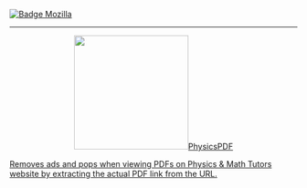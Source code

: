 [![Badge Mozilla]][Mozilla]
***
<p align="center">
<a href="https://addons.mozilla.org/en-GB/firefox/addon/physics-maths-tutors-pdfviewer/="><img src="https://blog.mozilla.org/addons/files/2020/04/get-the-addon-fx-apr-2020.svg" width="200>
</p>

***

# PhysicsPDF
Removes ads and pops when viewing PDFs on Physics &amp; Math Tutors website by extracting the actual PDF link from the URL.


[Mozilla]: https://addons.mozilla.org/en-GB/firefox/addon/physics-maths-tutors-pdfviewer/
[Badge Mozilla]: https://img.shields.io/amo/rating/physics-maths-tutors-pdfviewer?label=Firefox
